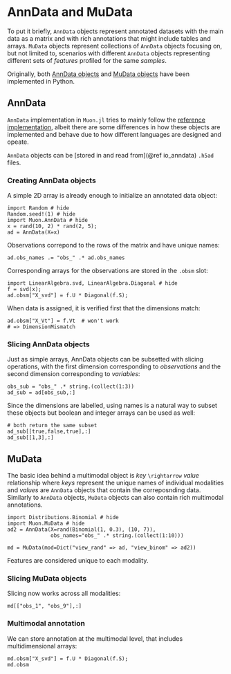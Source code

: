 # AnnData and MuData

To put it briefly, `AnnData` objects represent annotated datasets with the main data as a matrix and with rich annotations that might include tables and arrays. `MuData` objects represent collections of `AnnData` objects focusing on, but not limited to, scenarios with different `AnnData` objects representing different sets of _features_ profiled for the same _samples_.

Originally, both [AnnData objects](https://github.com/theislab/anndata) and [MuData objects](https://github.com/gtca/muon) have been implemented in Python.

## AnnData

`AnnData` implementation in `Muon.jl` tries to mainly follow the [reference implementation](https://anndata.readthedocs.io/), albeit there are some differences in how these objects are implemented and behave due to how different languages are designed and opeate.

`AnnData` objects can be [stored in and read from](@ref io_anndata) `.h5ad` files.

### Creating AnnData objects

A simple 2D array is already enough to initialize an annotated data object:

```@example 1
import Random # hide
Random.seed!(1) # hide
import Muon.AnnData # hide
x = rand(10, 2) * rand(2, 5);
ad = AnnData(X=x)
```

Observations correpond to the rows of the matrix and have unique names:

```@example 1
ad.obs_names .= "obs_" .* ad.obs_names
```

Corresponding arrays for the observations are stored in the `.obsm` slot:

```@example 1
import LinearAlgebra.svd, LinearAlgebra.Diagonal # hide
f = svd(x);
ad.obsm["X_svd"] = f.U * Diagonal(f.S);
```

When data is assigned, it is verified first that the dimensions match:

```@example 1
ad.obsm["X_Vt"] = f.Vt  # won't work
# => DimensionMismatch
```

### Slicing AnnData objects

Just as simple arrays, AnnData objects can be subsetted with slicing operations, with the first dimension corresponding to _observations_ and the second dimension corresponding to _variables_:

```@example 1
obs_sub = "obs_" .* string.(collect(1:3))
ad_sub = ad[obs_sub,:]
```

Since the dimensions are labelled, using names is a natural way to subset these objects but boolean and integer arrays can be used as well:

```@example 1
# both return the same subset
ad_sub[[true,false,true],:]
ad_sub[[1,3],:]
```

## MuData

The basic idea behind a multimodal object is _key_ ``\rightarrow`` _value_ relationship where _keys_ represent the unique names of individual modalities and _values_ are `AnnData` objects that contain the correposnding data. Similarly to `AnnData` objects, `MuData` objects can also contain rich multimodal annotations.

```@example 1
import Distributions.Binomial # hide
import Muon.MuData # hide
ad2 = AnnData(X=rand(Binomial(1, 0.3), (10, 7)),
              obs_names="obs_" .* string.(collect(1:10)))

md = MuData(mod=Dict("view_rand" => ad, "view_binom" => ad2))
```

Features are considered unique to each modality.

### Slicing MuData objects

Slicing now works across all modalities:

```@example 1
md[["obs_1", "obs_9"],:]
```

### Multimodal annotation

We can store annotation at the multimodal level, that includes multidimensional arrays:

```@example 1
md.obsm["X_svd"] = f.U * Diagonal(f.S);
md.obsm
```
